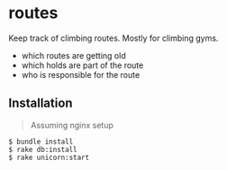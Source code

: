 routes
======

Keep track of climbing routes. Mostly for climbing gyms.

- which routes are getting old
- which holds are part of the route
- who is responsible for the route

Installation
-------------

> Assuming nginx setup

```
$ bundle install
$ rake db:install
$ rake unicorn:start
```
